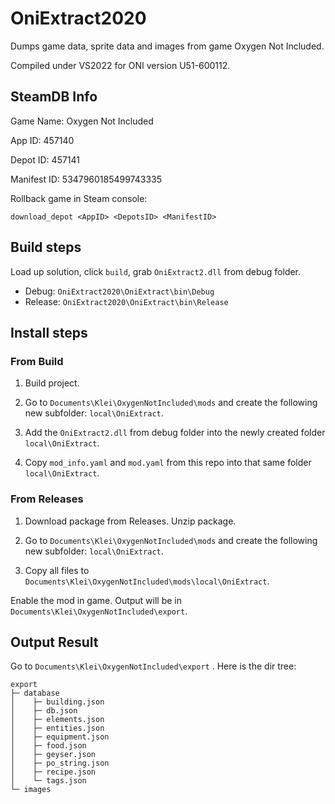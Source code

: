 # OniExtract2020

Dumps game data, sprite data and images from game Oxygen Not Included.

Compiled under VS2022 for ONI version U51-600112.

## SteamDB Info

Game Name: Oxygen Not Included

App ID: 457140

Depot ID: 457141

Manifest ID: 5347960185499743335

Rollback game in Steam console:

```
download_depot <AppID> <DepotsID> <ManifestID>
```

## Build steps

Load up solution, click `build`, grab `OniExtract2.dll` from debug folder.

- Debug: `OniExtract2020\OniExtract\bin\Debug`
- Release: `OniExtract2020\OniExtract\bin\Release` 

## Install steps

### From Build

1. Build project.
2. Go to `Documents\Klei\OxygenNotIncluded\mods` and create the following new subfolder: `local\OniExtract`.

3. Add the `OniExtract2.dll` from debug folder into the newly created folder `local\OniExtract`.

4. Copy `mod_info.yaml` and `mod.yaml` from this repo into that same folder `local\OniExtract`.

### From Releases

1. Download package from Releases. Unzip package.
2. Go to `Documents\Klei\OxygenNotIncluded\mods` and create the following new subfolder: `local\OniExtract`.

3. Copy all files to `Documents\Klei\OxygenNotIncluded\mods\local\OniExtract`.



Enable the mod in game. Output will be in `Documents\Klei\OxygenNotIncluded\export`.

## Output Result

Go to `Documents\Klei\OxygenNotIncluded\export` . Here is the dir tree:

```
export
├─ database
│    ├─ building.json
│    ├─ db.json
│    ├─ elements.json
│    ├─ entities.json
│    ├─ equipment.json
│    ├─ food.json
│    ├─ geyser.json
│    ├─ po_string.json
│    ├─ recipe.json
│    └─ tags.json
└─ images
```